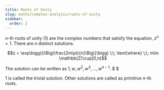 ```yaml
---
title: Roots of Unity
slug: maths/complex-analysis/roots-of-unity
sidebar:
  order: 2
---
```


$n$-th roots of unity ($1$) are the complex numbers that satisfy the equation,
$z^n = 1$. There are $n$ distinct solutions.

```math
z = \exp\bigg({i\Big(\frac{2m\pi}{n}\Big)}\bigg)
\;\;
\text{where}
\;\;
m\in \mathbb{Z}\cup[0,n)
```

The solution can be written as $1, w, w^2, w^3, \dots, w^{n-1}$. $ $

$1$ is called the trivial solution. Other solutions are called as primitive
$n$-th roots.
